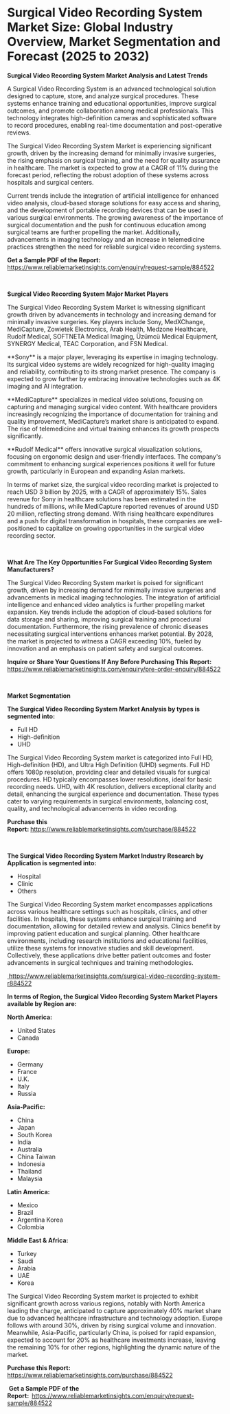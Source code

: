 <p><h1>Surgical Video Recording System Market Size: Global Industry Overview, Market Segmentation and Forecast (2025 to 2032)</h1></p><p><strong>Surgical Video Recording System Market Analysis and Latest Trends</strong></p>
<p><p>A Surgical Video Recording System is an advanced technological solution designed to capture, store, and analyze surgical procedures. These systems enhance training and educational opportunities, improve surgical outcomes, and promote collaboration among medical professionals. This technology integrates high-definition cameras and sophisticated software to record procedures, enabling real-time documentation and post-operative reviews.</p><p>The Surgical Video Recording System Market is experiencing significant growth, driven by the increasing demand for minimally invasive surgeries, the rising emphasis on surgical training, and the need for quality assurance in healthcare. The market is expected to grow at a CAGR of 11% during the forecast period, reflecting the robust adoption of these systems across hospitals and surgical centers. </p><p>Current trends include the integration of artificial intelligence for enhanced video analysis, cloud-based storage solutions for easy access and sharing, and the development of portable recording devices that can be used in various surgical environments. The growing awareness of the importance of surgical documentation and the push for continuous education among surgical teams are further propelling the market. Additionally, advancements in imaging technology and an increase in telemedicine practices strengthen the need for reliable surgical video recording systems.</p></p>
<p><strong>Get a Sample PDF of the Report:&nbsp;</strong> <a href="https://www.reliablemarketinsights.com/enquiry/request-sample/884522?utm_campaign=2956&utm_medium=2&utm_source=Github&utm_content=ia&utm_term=13042025&utm_id=surgical-video-recording-system">https://www.reliablemarketinsights.com/enquiry/request-sample/884522</a></p>
<p>&nbsp;</p>
<p><strong>Surgical Video Recording System Major Market Players</strong></p>
<p><p>The Surgical Video Recording System Market is witnessing significant growth driven by advancements in technology and increasing demand for minimally invasive surgeries. Key players include Sony, MedXChange, MediCapture, Zowietek Electronics, Arab Health, Medzone Healthcare, Rudolf Medical, SOFTNETA Medical Imaging, Üzümcü Medical Equipment, SYNERGY Medical, TEAC Corporation, and FSN Medical.</p><p>**Sony** is a major player, leveraging its expertise in imaging technology. Its surgical video systems are widely recognized for high-quality imaging and reliability, contributing to its strong market presence. The company is expected to grow further by embracing innovative technologies such as 4K imaging and AI integration.</p><p>**MediCapture** specializes in medical video solutions, focusing on capturing and managing surgical video content. With healthcare providers increasingly recognizing the importance of documentation for training and quality improvement, MediCapture’s market share is anticipated to expand. The rise of telemedicine and virtual training enhances its growth prospects significantly.</p><p>**Rudolf Medical** offers innovative surgical visualization solutions, focusing on ergonomic design and user-friendly interfaces. The company's commitment to enhancing surgical experiences positions it well for future growth, particularly in European and expanding Asian markets.</p><p>In terms of market size, the surgical video recording market is projected to reach USD 3 billion by 2025, with a CAGR of approximately 15%. Sales revenue for Sony in healthcare solutions has been estimated in the hundreds of millions, while MediCapture reported revenues of around USD 20 million, reflecting strong demand. With rising healthcare expenditures and a push for digital transformation in hospitals, these companies are well-positioned to capitalize on growing opportunities in the surgical video recording sector.</p></p>
<p>&nbsp;</p>
<p><strong>What Are The Key Opportunities For Surgical Video Recording System Manufacturers?</strong></p>
<p><p>The Surgical Video Recording System market is poised for significant growth, driven by increasing demand for minimally invasive surgeries and advancements in medical imaging technologies. The integration of artificial intelligence and enhanced video analytics is further propelling market expansion. Key trends include the adoption of cloud-based solutions for data storage and sharing, improving surgical training and procedural documentation. Furthermore, the rising prevalence of chronic diseases necessitating surgical interventions enhances market potential. By 2028, the market is projected to witness a CAGR exceeding 10%, fueled by innovation and an emphasis on patient safety and surgical outcomes.</p></p>
<p><strong>Inquire or Share Your Questions If Any Before Purchasing This Report:</strong> <a href="https://www.reliablemarketinsights.com/enquiry/pre-order-enquiry/884522?utm_campaign=2956&utm_medium=2&utm_source=Github&utm_content=ia&utm_term=13042025&utm_id=surgical-video-recording-system">https://www.reliablemarketinsights.com/enquiry/pre-order-enquiry/884522</a></p>
<p>&nbsp;</p>
<p><strong>Market Segmentation</strong></p>
<p><strong>The Surgical Video Recording System Market Analysis by types is segmented into:</strong></p>
<p><ul><li>Full HD</li><li>High-definition</li><li>UHD</li></ul></p>
<p><p>The Surgical Video Recording System market is categorized into Full HD, High-definition (HD), and Ultra High Definition (UHD) segments. Full HD offers 1080p resolution, providing clear and detailed visuals for surgical procedures. HD typically encompasses lower resolutions, ideal for basic recording needs. UHD, with 4K resolution, delivers exceptional clarity and detail, enhancing the surgical experience and documentation. These types cater to varying requirements in surgical environments, balancing cost, quality, and technological advancements in video recording.</p></p>
<p><strong>Purchase this Report:&nbsp;</strong><a href="https://www.reliablemarketinsights.com/purchase/884522?utm_campaign=2956&utm_medium=2&utm_source=Github&utm_content=ia&utm_term=13042025&utm_id=surgical-video-recording-system">https://www.reliablemarketinsights.com/purchase/884522</a></p>
<p>&nbsp;</p>
<p><strong>The Surgical Video Recording System Market Industry Research by Application is segmented into:</strong></p>
<p><ul><li>Hospital</li><li>Clinic</li><li>Others</li></ul></p>
<p><p>The Surgical Video Recording System market encompasses applications across various healthcare settings such as hospitals, clinics, and other facilities. In hospitals, these systems enhance surgical training and documentation, allowing for detailed review and analysis. Clinics benefit by improving patient education and surgical planning. Other healthcare environments, including research institutions and educational facilities, utilize these systems for innovative studies and skill development. Collectively, these applications drive better patient outcomes and foster advancements in surgical techniques and training methodologies.</p></p>
<p><a href="https://www.reliablemarketinsights.com/surgical-video-recording-system-r884522?utm_campaign=2956&utm_medium=2&utm_source=Github&utm_content=ia&utm_term=13042025&utm_id=surgical-video-recording-system">&nbsp;https://www.reliablemarketinsights.com/surgical-video-recording-system-r884522</a></p>
<p><strong>In terms of Region, the Surgical Video Recording System Market Players available by Region are:</strong></p>
<p>
    <p> <strong> North America: </strong>
        <ul>
            <li>United States</li>
            <li>Canada</li>
        </ul>
        </p> 
    <p> <strong> Europe: </strong>
        <ul>
            <li>Germany</li>
            <li>France</li>
            <li>U.K.</li>
            <li>Italy</li>
            <li>Russia</li>
        </ul>
        </p> 
    <p> <strong> Asia-Pacific: </strong>
        <ul>
            <li>China</li>
            <li>Japan</li>
            <li>South Korea</li>
            <li>India</li>
            <li>Australia</li>
            <li>China Taiwan</li>
            <li>Indonesia</li>
            <li>Thailand</li>
            <li>Malaysia</li>
        </ul>
        </p> 
    <p> <strong> Latin America: </strong>
        <ul>
            <li>Mexico</li>
            <li>Brazil</li>
            <li>Argentina Korea</li>
            <li>Colombia</li>
        </ul>
        </p> 
    <p> <strong> Middle East & Africa: </strong>
        <ul>
            <li>Turkey</li>
            <li>Saudi</li>
            <li>Arabia</li>
            <li>UAE</li>
            <li>Korea</li>
        </ul>
    </p>
    </p>
<p><p>The Surgical Video Recording System market is projected to exhibit significant growth across various regions, notably with North America leading the charge, anticipated to capture approximately 40% market share due to advanced healthcare infrastructure and technology adoption. Europe follows with around 30%, driven by rising surgical volume and innovation. Meanwhile, Asia-Pacific, particularly China, is poised for rapid expansion, expected to account for 20% as healthcare investments increase, leaving the remaining 10% for other regions, highlighting the dynamic nature of the market.</p></p>
<p><strong>Purchase this Report: </strong><a href="https://www.reliablemarketinsights.com/purchase/884522?utm_campaign=2956&utm_medium=2&utm_source=Github&utm_content=ia&utm_term=13042025&utm_id=surgical-video-recording-system">https://www.reliablemarketinsights.com/purchase/884522</a></p>
<p>&nbsp;<strong>Get a Sample PDF of the Report:&nbsp;&nbsp;</strong><a href="https://www.reliablemarketinsights.com/enquiry/request-sample/884522?utm_campaign=2956&utm_medium=2&utm_source=Github&utm_content=ia&utm_term=13042025&utm_id=surgical-video-recording-system">https://www.reliablemarketinsights.com/enquiry/request-sample/884522</a></p>
<p><strong></strong></p>
<p><p></p><p></p><p></p></p>